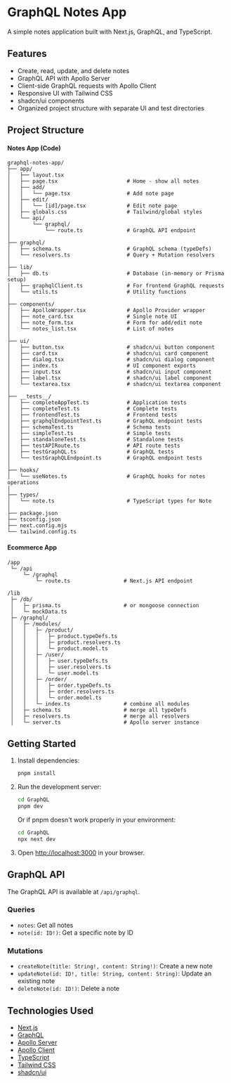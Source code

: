 # GraphQL Notes App

A simple notes application built with Next.js, GraphQL, and TypeScript.

## Features

- Create, read, update, and delete notes
- GraphQL API with Apollo Server
- Client-side GraphQL requests with Apollo Client
- Responsive UI with Tailwind CSS
- shadcn/ui components
- Organized project structure with separate UI and test directories

## Project Structure

#### Notes App (Code)

```
graphql-notes-app/
├── app/
│   ├── layout.tsx
│   ├── page.tsx                      # Home - show all notes
│   ├── add/
│   │   └── page.tsx                  # Add note page
│   ├── edit/
│   │   └── [id]/page.tsx             # Edit note page
│   ├── globals.css                   # Tailwind/global styles
│   └── api/
│       └── graphql/
│           └── route.ts              # GraphQL API endpoint
│
├── graphql/
│   ├── schema.ts                     # GraphQL schema (typeDefs)
│   └── resolvers.ts                  # Query + Mutation resolvers
│
├── lib/
│   ├── db.ts                         # Database (in-memory or Prisma setup)
│   ├── graphqlClient.ts              # For frontend GraphQL requests
│   └── utils.ts                      # Utility functions
│
├── components/
│   ├── ApolloWrapper.tsx             # Apollo Provider wrapper
│   ├── note_card.tsx                 # Single note UI
│   ├── note_form.tsx                 # Form for add/edit note
│   └── notes_list.tsx                # List of notes
│
├── ui/
│   ├── button.tsx                    # shadcn/ui button component
│   ├── card.tsx                      # shadcn/ui card component
│   ├── dialog.tsx                    # shadcn/ui dialog component
│   ├── index.ts                      # UI component exports
│   ├── input.tsx                     # shadcn/ui input component
│   ├── label.tsx                     # shadcn/ui label component
│   └── textarea.tsx                  # shadcn/ui textarea component
│
├── __tests__/
│   ├── completeAppTest.ts            # Application tests
│   ├── completeTest.ts               # Complete tests
│   ├── frontendTest.ts               # Frontend tests
│   ├── graphqlEndpointTest.ts        # GraphQL endpoint tests
│   ├── schemaTest.ts                 # Schema tests
│   ├── simpleTest.ts                 # Simple tests
│   ├── standaloneTest.ts             # Standalone tests
│   ├── testAPIRoute.ts               # API route tests
│   ├── testGraphQL.ts                # GraphQL tests
│   └── testGraphQLEndpoint.ts        # GraphQL endpoint tests
│
├── hooks/
│   └── useNotes.ts                   # GraphQL hooks for notes operations
│
├── types/
│   └── note.ts                       # TypeScript types for Note
│
├── package.json
├── tsconfig.json
├── next.config.mjs
└── tailwind.config.ts
```

#### Ecommerce App

```
/app
 └─ /api
     └─ /graphql
         └─ route.ts                 # Next.js API endpoint

/lib
 ├─ /db/
 │   ├─ prisma.ts                    # or mongoose connection
 │   └─ mockData.ts
 ├─ /graphql/
 │   ├─ /modules/
 │   │   ├─ /product/
 │   │   │   ├─ product.typeDefs.ts
 │   │   │   ├─ product.resolvers.ts
 │   │   │   └─ product.model.ts
 │   │   ├─ /user/
 │   │   │   ├─ user.typeDefs.ts
 │   │   │   ├─ user.resolvers.ts
 │   │   │   └─ user.model.ts
 │   │   ├─ /order/
 │   │   │   ├─ order.typeDefs.ts
 │   │   │   ├─ order.resolvers.ts
 │   │   │   └─ order.model.ts
 │   │   └─ index.ts                 # combine all modules
 │   ├─ schema.ts                    # merge all typeDefs
 │   ├─ resolvers.ts                 # merge all resolvers
 │   └─ server.ts                    # Apollo server instance
```

## Getting Started

1. Install dependencies:

   ```bash
   pnpm install
   ```

2. Run the development server:

   ```bash
   cd GraphQL
   pnpm dev
   ```

   Or if pnpm doesn't work properly in your environment:

   ```bash
   cd GraphQL
   npx next dev
   ```

3. Open [http://localhost:3000](http://localhost:3000) in your browser.

## GraphQL API

The GraphQL API is available at `/api/graphql`.

### Queries

- `notes`: Get all notes
- `note(id: ID!)`: Get a specific note by ID

### Mutations

- `createNote(title: String!, content: String!)`: Create a new note
- `updateNote(id: ID!, title: String, content: String)`: Update an existing note
- `deleteNote(id: ID!)`: Delete a note

## Technologies Used

- [Next.js](https://nextjs.org/)
- [GraphQL](https://graphql.org/)
- [Apollo Server](https://www.apollographql.com/docs/apollo-server/)
- [Apollo Client](https://www.apollographql.com/docs/react/)
- [TypeScript](https://www.typescriptlang.org/)
- [Tailwind CSS](https://tailwindcss.com/)
- [shadcn/ui](https://ui.shadcn.com/)
